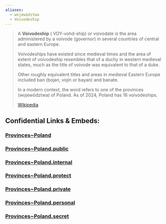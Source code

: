 ```yaml
---
aliases:
  - województwa
  - Voivodeship
---
```


> A **Voivodeship** ( VOY-vohd-ship) or voivodate 
> is the area administered by a voivode (governor) 
> in several countries of central and eastern Europe. 
> 
> Voivodeships have existed since medieval times 
> and the area of extent of voivodeship 
> resembles that of a duchy in western medieval states, 
> much as the title of voivode was equivalent to that of a duke. 
> 
> Other roughly equivalent titles and areas in medieval Eastern Europe 
> included ban (bojan, vojin or bayan) and banate.
>
> In a modern context, 
> the word refers to one of the provinces (województwa) of Poland. 
> As of 2024, Poland has 16 voivodeships.
>
> [Wikipedia](https://en.wikipedia.org/wiki/Voivodeship)


## Confidential Links & Embeds: 

### [Provinces~Poland](/_Standards/Earth/Continent/Europe/Europe~East/Poland/Provinces~Poland.md) 

### [Provinces~Poland.public](/_public/Earth/Continent/Europe/Europe~East/Poland/Provinces~Poland.public.md) 

### [Provinces~Poland.internal](/_internal/Earth/Continent/Europe/Europe~East/Poland/Provinces~Poland.internal.md) 

### [Provinces~Poland.protect](/_protect/Earth/Continent/Europe/Europe~East/Poland/Provinces~Poland.protect.md) 

### [Provinces~Poland.private](/_private/Earth/Continent/Europe/Europe~East/Poland/Provinces~Poland.private.md) 

### [Provinces~Poland.personal](/_personal/Earth/Continent/Europe/Europe~East/Poland/Provinces~Poland.personal.md) 

### [Provinces~Poland.secret](/_secret/Earth/Continent/Europe/Europe~East/Poland/Provinces~Poland.secret.md)

